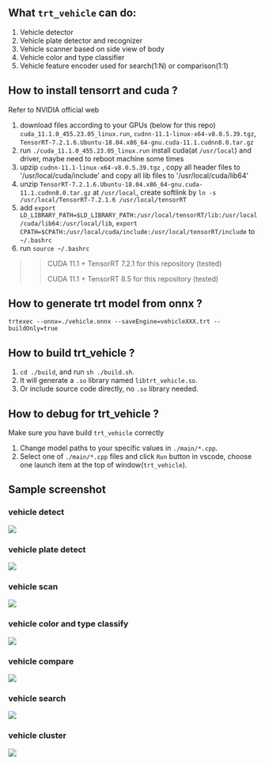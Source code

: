 
## What `trt_vehicle` can do:
1. Vehicle detector
2. Vehicle plate detector and recognizer
3. Vehicle scanner based on side view of body
4. Vehicle color and type classifier
5. Vehicle feature encoder used for search(1:N) or comparison(1:1) 


## How to install tensorrt and cuda ?
Refer to NVIDIA official web
1. download files according to your GPUs (below for this repo) `cuda_11.1.0_455.23.05_linux.run`, `cudnn-11.1-linux-x64-v8.0.5.39.tgz`, `TensorRT-7.2.1.6.Ubuntu-18.04.x86_64-gnu.cuda-11.1.cudnn8.0.tar.gz`
2. run `./cuda_11.1.0_455.23.05_linux.run` install cuda(at `/usr/local`) and driver, maybe need to reboot machine some times
3. upzip `cudnn-11.1-linux-x64-v8.0.5.39.tgz` , copy all header files to '/usr/local/cuda/include' and copy all lib files to '/usr/local/cuda/lib64'
4. unzip `TensorRT-7.2.1.6.Ubuntu-18.04.x86_64-gnu.cuda-11.1.cudnn8.0.tar.gz` at `/usr/local`, create softlink by `ln -s /usr/local/TensorRT-7.2.1.6 /usr/local/tensorRT`
5. add `export LD_LIBRARY_PATH=$LD_LIBRARY_PATH:/usr/local/tensorRT/lib:/usr/local/cuda/lib64:/usr/local/lib`, `export CPATH=$CPATH:/usr/local/cuda/include:/usr/local/tensorRT/include` to `~/.bashrc`
6. run `source ~/.bashrc`


>> CUDA 11.1 + TensorRT 7.2.1 for this repository (tested)
>>
>> CUDA 11.1 + TensorRT 8.5 for this repository (tested)

## How to generate trt model from onnx ?
```shell
trtexec --onnx=./vehicle.onnx --saveEngine=vehicleXXX.trt --buildOnly=true
```

## How to build trt_vehicle ?

1. `cd ./build`, and run `sh ./build.sh`.
2. It will generate a `.so` library named `libtrt_vehicle.so`.
3. Or include source code directly, no `.so` library needed.


## How to debug for trt_vehicle ?

Make sure you have build `trt_vehicle` correctly
1. Change model paths to your specific values in `./main/*.cpp`.
2. Select one of `./main/*.cpp` files and click `Run` button in vscode, choose one launch item at the top of window(`trt_vehicle`).

## Sample screenshot ##
### vehicle detect
![](./data/screenshot/4.png)
### vehicle plate detect
![](./data/screenshot/2.png)
### vehicle scan
![](./data/screenshot/3.png)
### vehicle color and type classify
![](./data/screenshot/1.png)
### vehicle compare
![](./data/screenshot/5.png)
### vehicle search
![](./data/screenshot/6.png)
### vehicle cluster
![](./data/screenshot/7.png)